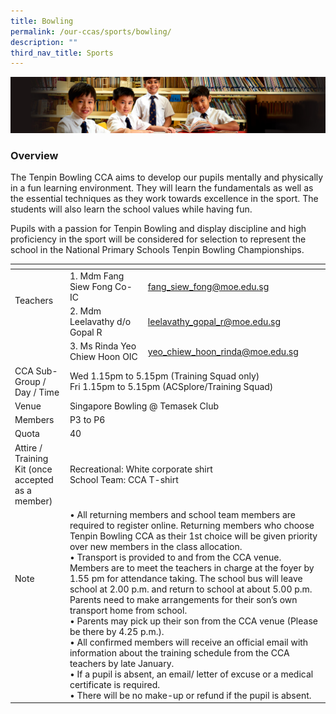 ```yaml
---
title: Bowling
permalink: /our-ccas/sports/bowling/
description: ""
third_nav_title: Sports
---
```

![](/images/Sub-banner1.jpg)

### Overview

The Tenpin Bowling CCA aims to develop our pupils mentally and physically in a fun learning environment. They will learn the fundamentals as well as the essential techniques as they work towards excellence in the sport. The students will also learn the school values while having fun.&nbsp; &nbsp;&nbsp;

  

Pupils with a passion for Tenpin Bowling and display discipline and high proficiency in the sport will be considered for selection to represent the school in the National Primary Schools Tenpin Bowling Championships.

<table><thead><tr><th></th><th></th><th></th></tr></thead><tbody><tr><td rowspan="3">Teachers<br><br><br><br></td><td>1. Mdm Fang Siew Fong Co-IC</td><td><a href="mailto:fang_siew_fong@moe.edu.sg">fang_siew_fong@moe.edu.sg</a></td></tr><tr><td>2. Mdm Leelavathy d/o Gopal R</td><td><a href="mailto:leelavathy_gopal_r@moe.edu.sg">leelavathy_gopal_r@moe.edu.sg</a></td></tr><tr><td>3. Ms Rinda Yeo Chiew Hoon OIC</td><td><a href="mailto:yeo_chiew_hoon_rinda@moe.edu.sg">yeo_chiew_hoon_rinda@moe.edu.sg</a></td></tr><tr><td>CCA Sub-Group / <br>Day / Time</td><td colspan="2">Wed 1.15pm to 5.15pm (Training Squad only)<br>Fri 1.15pm to 5.15pm (ACSplore/Training Squad)</td></tr><tr><td>Venue</td><td colspan="2">Singapore Bowling @ Temasek Club</td></tr><tr><td>Members</td><td colspan="2">P3 to P6</td></tr><tr><td>Quota</td><td colspan="2">40</td></tr><tr><td>Attire / Training Kit (once accepted as a member)</td><td colspan="2">Recreational: White corporate shirt<br>School Team: CCA T-shirt</td></tr><tr><td>Note<br><br><br><br><br><br></td><td colspan="2">• All returning members and school team members are required to register online. Returning members who choose Tenpin Bowling CCA as their 1st choice will be given priority over new members in the class allocation. <br>• Transport is provided to and from the CCA venue. Members are to meet the teachers in charge at the foyer by 1.55 pm for attendance taking. The school bus will leave school at 2.00 p.m. and return to school at about 5.00 p.m. Parents need to make arrangements for their son’s own transport home from school.<br>• Parents may pick up their son from the CCA venue (Please be there by 4.25 p.m.).<br>• All confirmed members will receive an official email with information about the training schedule from the CCA teachers by late January.<br>• If a pupil is absent, an email/ letter of excuse or a medical certificate is required.<br>• There will be no make-up or refund if the pupil is absent.</td></tr></tbody></table>